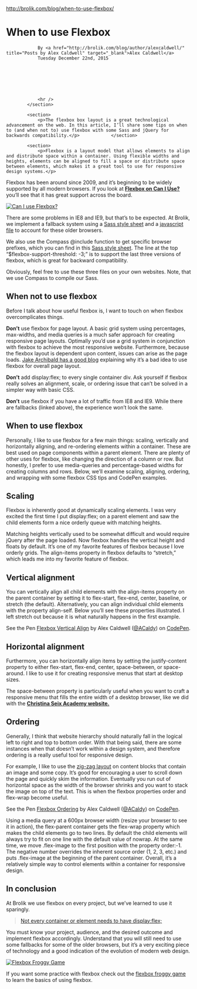 <a href="http://brolik.com/blog/when-to-use-flexbox/">http://brolik.com/blog/when-to-use-flexbox/</a><div id="articleHeader"><h1>When to use Flexbox</h1></div>
				

				
				By <a href="http://brolik.com/blog/author/alexcaldwell/" title="Posts by Alex Caldwell" target="_blank">Alex Caldwell</a>
				Tuesday December 22nd, 2015
				
										
		            
		            
				
								

				<hr />
			</section>

			<section>
				<p>The flexbox box layout is a great technological advancement on the web. In this article, I’ll share some tips on when to (and when not to) use flexbox with some Sass and jQuery for backwards compatibility.</p>			</section>

			<section>
				<p>Flexbox is a layout model that allows elements to align and distribute space within a container. Using flexible widths and heights, elements can be aligned to fill a space or distribute space between elements, which makes it a great tool to use for responsive design systems.</p>
<p>Flexbox has been around since 2009, and it’s beginning to be widely supported by all modern browsers. If you look at <a href="http://caniuse.com/#search=flexbox" target="_blank"><strong>Flexbox on Can I Use?</strong></a> you’ll see that it has great support across the board.</p>
<p><a href="http://caniuse.com/#search=flexbox" target="_blank" class="readableLinkWithLargeImage"><div class="readableLargeImageContainer"><img src="http://brolik.com/blog/wp-content/uploads/2015/12/Screen-Shot-2015-11-25-at-Nov-25-10.12.45-AM.png" alt="Can I use Flexbox?" /></div></a></p>
<p>There are some problems in IE8 and IE9, but that’s to be expected. At Brolik, we implement a fallback system using a <a href="http://brolik.com/flexbox/flexboxIE.scss" target="_blank">Sass style sheet</a> and a <a href="http://brolik.com/flexbox/flexboxIE.js" target="_blank">javascript file</a> to account for these older browsers.</p>
<p>We also use the Compass @include function to get specific browser prefixes, which you can find in this <a href="http://brolik.com/flexbox/flex.scss" target="_blank">Sass style sheet</a>. The line at the top “$flexbox-support-threshold: -3;” is to support the last three versions of flexbox, which is great for backward compatibility.</p>
<p>Obviously, feel free to use these three files on your own websites. Note, that we use Compass to compile our Sass.</p>
<h2>When not to use flexbox</h2>
<p>Before I talk about how useful flexbox is, I want to touch on when flexbox overcomplicates things.</p>
<p><strong>Don’t</strong> use flexbox for page layout. A basic grid system using percentages, max-widths, and media queries is a much safer approach for creating responsive page layouts. Optimally you’d use a grid system in conjunction with flexbox to achieve the most responsive website. Furthermore, because the flexbox layout is dependent upon content, issues can arise as the page loads. <a href="https://jakearchibald.com/2014/dont-use-flexbox-for-page-layout/" target="_blank">Jake Archibald has a good blog</a> explaining why it’s a bad idea to use flexbox for overall page layout.</p>
<p><strong>Don’t</strong> add display:flex; to every single container div. Ask yourself if flexbox really solves an alignment, scale, or ordering issue that can’t be solved in a simpler way with basic CSS.</p>
<p><strong>Don’t</strong> use flexbox if you have a lot of traffic from IE8 and IE9. While there are fallbacks (linked above), the experience won’t look the same.</p>
<h2>When to use flexbox</h2>
<p>Personally, I like to use flexbox for a few main things: scaling, vertically and horizontally aligning, and re-ordering elements within a container. These are best used on page components within a parent element. There are plenty of other uses for flexbox, like changing the direction of a column or row. But honestly, I prefer to use media-queries and percentage-based widths for creating columns and rows. Below, we’ll examine scaling, aligning, ordering, and wrapping with some flexbox CSS tips and CodePen examples.</p>
<h2>Scaling</h2>
<p>Flexbox is inherently good at dynamically scaling elements. I was very excited the first time I put display:flex; on a parent element and saw the child elements form a nice orderly queue with matching heights.</p>

<p>Matching heights vertically used to be somewhat difficult and would require jQuery after the page loaded. Now flexbox handles the vertical height and floats by default. It’s one of my favorite features of flexbox because I love orderly grids. The align-items property in flexbox defaults to “stretch,” which leads me into my favorite feature of flexbox.</p>
<h2>Vertical alignment</h2>
<p>You can vertically align all child elements with the align-items property on the parent container by setting it to flex-start, flex-end, center, baseline, or stretch (the default). Alternatively, you can align individual child elements with the property align-self. Below you’ll see these properties illustrated. I left stretch out because it is what naturally happens in the first example.</p>
<p>See the Pen <a href="http://codepen.io/ACaldy/pen/eJYYXR/" target="_blank">Flexbox Vertical Align</a> by Alex Caldwell (<a href="http://codepen.io/ACaldy" target="_blank">@ACaldy</a>) on <a href="http://codepen.io" target="_blank">CodePen</a>.</p>
<h2>Horizontal alignment</h2>
<p>Furthermore, you can horizontally align items by setting the justify-content property to either flex-start, flex-end, center, space-between, or space-around. I like to use it for creating responsive menus that start at desktop sizes.</p>

<p>The space-between property is particularly useful when you want to craft a responsive menu that fills the entire width of a desktop browser, like we did with the <a href="http://christinaseixacademy.org" target="_blank"><strong>Christina Seix Academy website.</strong></a></p>
<h2>Ordering</h2>
<p>Generally, I think that website hierarchy should naturally fall in the logical left to right and top to bottom order. With that being said, there are some instances when that doesn’t work within a design system, and therefore ordering is a really useful tool for responsive design.</p>
<p>For example, I like to use the <a href="http://webdesign.tutsplus.com/articles/understanding-the-split-layout-in-web-design--webdesign-9551" target="_blank">zig-zag layout</a> on content blocks that contain an image and some copy. It’s good for encouraging a user to scroll down the page and quickly skim the information. Eventually you run out of horizontal space as the width of the browser shrinks and you want to stack the image on top of the text. This is when the flexbox properties order and flex-wrap become useful.</p>
<p>See the Pen <a href="http://codepen.io/ACaldy/pen/eJpJYp/" target="_blank">Flexbox Ordering</a> by Alex Caldwell (<a href="http://codepen.io/ACaldy" target="_blank">@ACaldy</a>) on <a href="http://codepen.io" target="_blank">CodePen</a>.</p>
<p>Using a media query at a 600px browser width (resize your browser to see it in action), the flex-parent container gets the flex-wrap property which makes the child elements go to two lines. By default the child elements will always try to fit on one line with the default value of nowrap. At the same time, we move .flex-image to the first position with the property order:-1. The negative number overrides the inherent source order (1, 2, 3, etc.) and puts .flex-image at the beginning of the parent container. Overall, it’s a relatively simple way to control elements within a container for responsive design.</p>
<h2>In conclusion</h2>
<p>At Brolik we use flexbox on every project, but we’ve learned to use it sparingly.</p>
<blockquote><p><a href="https://twitter.com/intent/tweet?text=Not%20every%20container%20or%20element%20needs%20to%20have%20display%3Aflex%3B&url=http%3A%2F%2Fbrolik.com%2Fblog%2Fwhen-to-use-flexbox%2F&via=brolik" target="_blank">Not every container or element needs to have display:flex;</a></p></blockquote>
<p>You must know your project, audience, and the desired outcome and implement flexbox accordingly. Understand that you will still need to use some fallbacks for some of the older browsers, but it’s a very exciting piece of technology and a good indication of the evolution of modern web design.</p>
<p><a href="http://flexboxfroggy.com/" target="_blank" class="readableLinkWithLargeImage"><div class="readableLargeImageContainer"><img src="http://brolik.com/blog/wp-content/uploads/2015/12/Screen-Shot-2015-12-04-at-Dec-4-3.04.36-PM.png" alt="Flexbox Froggy Game" /></div></a></p>
<p>If you want some practice with flexbox check out the <a href="http://flexboxfroggy.com/" target="_blank">flexbox froggy game</a> to learn the basics of using flexbox.</p>
			</section>

			
		